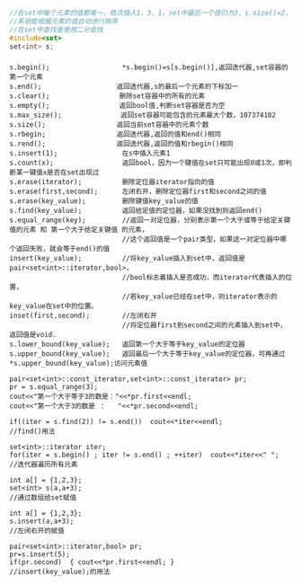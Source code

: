```cpp
//在set中每个元素的值都唯一，依次插入1、3、1，set中最后一个值仍为3，s.size()=2，最后一个1插入无效
//系统能根据元素的值自动进行排序
//在set中查找是使用二分查找
#include<set>
set<int> s;
```
####
    s.begin();                  *s.begin()=s[s.begin()],返回迭代器,set容器的第一个元素
    s.end();　　　　            返回迭代器,s的最后一个元素的下标加一
    s.clear();   　　           删除set容器中的所有的元素
    s.empty(); 　　             返回bool值,判断set容器是否为空
    s.max_size(); 　            返回set容器可能包含的元素最大个数，107374182
    s.size(); 　　　　          返回当前set容器中的元素个数
    s.rbegin;　　　　           返回迭代器,返回的值和end()相同
    s.rend();　　　　           返回迭代器,返回的值和rbegin()相同
    s.insert(1);                在s中插入元素1
    s.count(x);                 返回bool，因为一个键值在set只可能出现0或1次，即判断某一键值x是否在set出现过
    s.erase(iterator);          删除定位器iterator指向的值
    s.erase(first,second);      左闭右开，删除定位器first和second之间的值
    s.erase(key_value);         删除键值key_value的值
    s.find(key_value);          返回给定值的定位器，如果没找到则返回end()
    s.equal_range(key);         //返回一对定位器，分别表示第一个大于或等于给定关键值的元素 和 第一个大于给定关键值 的元素，
                                //这个返回值是一个pair类型，如果这一对定位器中哪个返回失败，就会等于end()的值
    insert(key_value);          //将key_value插入到set中，返回值是pair<set<int>::iterator,bool>，
                                //bool标志着插入是否成功，而iterator代表插入的位置，
                                //若key_value已经在set中，则iterator表示的key_value在set中的位置。
    inset(first,second);        //左闭右开
                                //将定位器first到second之间的元素插入到set中，返回值是void.
    s.lower_bound(key_value);   返回第一个大于等于key_value的定位器
    s.upper_bound(key_value);   返回最后一个大于等于key_value的定位器，可再通过*s.upper_bound(key_value);访问元素值
                            
    pair<set<int>::const_iterator,set<int>::const_iterator> pr;
    pr = s.equal_range(3);
    cout<<"第一个大于等于3的数是："<<*pr.first<<endl;
    cout<<"第一个大于3的数是 ：   "<<*pr.second<<endl;
    
    if((iter = s.find(2)) != s.end())  cout<<*iter<<endl;
    //find()用法
    
    set<int>::iterator iter;
    for(iter = s.begin() ; iter != s.end() ; ++iter)  cout<<*iter<<" ";
    //迭代器遍历所有元素
    
    int a[] = {1,2,3};
    set<int> s(a,a+3);
    //通过数组给set赋值
    
    int a[] = {1,2,3};
    s.insert(a,a+3);
    //左闭右开的赋值
    
    pair<set<int>::iterator,bool> pr;
    pr=s.insert(5);
    if(pr.second)  { cout<<*pr.first<<endl; }
    //insert(key_value);的用法
    
